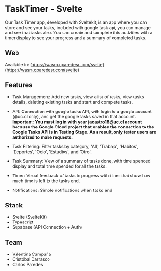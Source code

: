 # TaskTimer - Svelte

Our Task Timer app, developed with Sveltekit, is an app where you can store and see your tasks, included with google task api, you can manage and see that tasks also. You can create and complete this activities with a timer display to see your progress and a summary of completed tasks. 

## Web
Available in: [https://wasm.cparedesr.com/svelte](https://wasm.cparedesr.com/svelte)

## Features
- Task Management: Add new tasks, view a list of tasks, view tasks details, deleting existing tasks and start and complete tasks.

- API: Connection with google tasks API, with login to a google account (@uc.cl only), and get the google tasks saved in that account. **Important: You must log in with your jacastro18@uc.cl account because the Google Cloud project that enables the connection to the Google Tasks API is in Testing Stage. As a result, only tester users are authorized to make requests.**

- Task Filtering: Filter tasks by category, 'All', 'Trabajo', 'Habitos', 'Deportes', 'Ocio', 'Estudios', and 'Otro'.

- Task Summary: View of a summary of tasks done, with time spended display and total time spended for all the tasks.

- Timer: Visual feedback of tasks in progress with timer that show how much time is left to the tasks end.

- Notifications: Simple notifications when tasks end.

## Stack

- Svelte (SvelteKit)
- Typescript
- Supabase (API Connection + Auth)

## Team

- Valentina Campaña
- Cristóbal Carrasco
- Carlos Paredes

